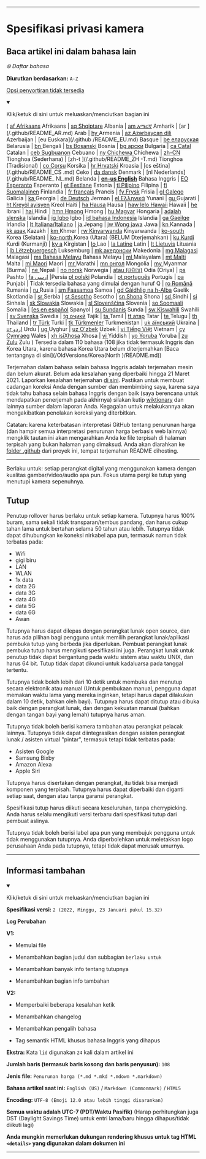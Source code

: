 
***

# Spesifikasi privasi kamera

## Baca artikel ini dalam bahasa lain

_🌐 Daftar bahasa_

**Diurutkan berdasarkan:** `A-Z`

[Opsi penyortiran tidak tersedia](https://github.com/seanpm2001/Camera-privacy-specification/)

<details open><summary><p>Klik/ketuk di sini untuk meluaskan/menciutkan bagian ini</p></summary>

( [af Afrikaans](/.github/README_AF.md) Afrikaans | [sq Shqiptare](/.github/README_SQ.md) Albania | [am አማርኛ](/.github/README_AM.md) Amharik | [ar ] (/.github/README_AR.md) Arab | [hy ](/.github/README_HY.md) Armenia | [az Azərbaycan dili](/.github/README_AZ.md) Azerbaijan | [eu Euskara](/.github /README_EU.md) Basque | [be еларуская](/.github/README_BE.md) Belarusia | [bn ](/.github/README_BN.md) Bengali | [bs Bosanski](/.github/README_BS.md) Bosnia | [bg арски](/.github/README_BG.md) Bulgaria | [ca Catal](/.github/README_CA.md) Catalan | [ceb Sugbuanon](/.github/README_CEB.md) Cebuano | [ny Chichewa ](/.github/README_NY.md) Chichewa | [zh-CN ](/.github/README_ZH-CN.md) Tionghoa (Sederhana) | [zh-t ](/.github/README_ZH -T.md) Tionghoa (Tradisional) | [co Corsu](/.github/README_CO.md) Korsika | [hr Hrvatski](/.github/README_HR.md) Kroasia | [cs eština](/.github/README_CS .md) Ceko | [da dansk](README_DA.md) Denmark | [nl Nederlands](/.github/README_ NL.md) Belanda | [**en-us English**](/.github/README.md) Bahasa Inggris | [EO Esperanto](/.github/README_EO.md) Esperanto | [et Eestlane](/.github/README_ET.md) Estonia | [tl Pilipino](/.github/README_TL.md) Filipina | [fi Suomalainen](/.github/README_FI.md) Finlandia | [fr français](/.github/README_FR.md) Prancis | [fy Frysk](/.github/README_FY.md) Frisia | [gl Galego](/.github/README_GL.md) Galicia | [ka ](/.github/README_KA) Georgia | [de Deutsch](/.github/README_DE.md) Jerman | [el Ελληνικά](/.github/README_EL.md) Yunani | [gu ](/.github/README_GU.md) Gujarati | [ht Kreyòl ayisyen](/.github/README_HT.md) Kreol Haiti | [ha Hausa](/.github/README_HA.md) Hausa | [haw lelo Hawaii](/.github/README_HAW.md) Hawaii | [he ](/.github/README_HE.md) Ibrani | [hai ](/.github/README_HI.md) Hindi | [hmn Hmong](/.github/README_HMN.md) Hmong | [hu Magyar](/.github/README_HU.md) Hongaria | [adalah slenska](/.github/README_IS.md) Islandia | [ig Igbo](/.github/README_IG.md) Igbo | [id bahasa Indonesia](/.github/README_ID.md) Islandia | [ga Gaeilge](/.github/README_GA.md) Irlandia | [It Italiana/Italiano](/.github/README_IT.md) | [ja ](/.github/README_JA.md) Jepang | [jw Wong jawa](/.github/README_JW.md) Jawa | [kn ](/.github/README_KN.md) Kannada | [kk азақ](/.github/README_KK.md) Kazakh | [km ](/.github/README_KM.md) Khmer | [rw Kinyarwanda](/.github/README_RW.md) Kinyarwanda | [ko-south ](/.github/README_KO_SOUTH.md) Korea (Selatan) | [ko-north ](README_KO_NORTH.md) Korea (Utara) (BELUM Dterjemahkan) | [ku Kurdi](/.github/README_KU.md) Kurdi (Kurmanji) | [ky а](/.github/README_KY.md) Kirgistan | [lo ](/.github/README_LO.md) Lao | [la Latine](/.github/README_LA.md) Latin | [lt Lietuvis](/.github/README_LT.md) Lituania | [lb Lëtzebuergesch](/.github/README_LB.md) Luksemburg | [mk акедонски](/.github/README_MK.md) Makedonia | [mg Malagasi](/.github/README_MG.md) Malagasi | [ms Bahasa Melayu](/.github/README_MS.md) Bahasa Melayu | [ml ](/.github/README_ML.md) Malayalam | [mt Malti](/.github/README_MT.md) Malta | [mi Maori](/.github/README_MI.md) Maori | [mr ](/.github/README_MR.md) Marathi | [mn онгол](/.github/README_MN.md) Mongolia | [my ](/.github/README_MY.md) Myanmar (Burma) | [ne ](/.github/README_NE.md) Nepali | [no norsk](/.github/README_NO.md) Norwegia | [atau (ଓଡିଆ)](/.github/README_OR.md) Odia (Oriya) | [ps ](/.github/README_PS.md) Pashto | [fa ارسی](/.github/README_FA.md) |Persia [pl polski](/.github/README_PL.md) Polandia | [pt português](/.github/README_PT.md) Portugis | [pa ](/.github/README_PA.md) Punjabi | Tidak tersedia bahasa yang dimulai dengan huruf Q | [ro Română](/.github/README_RO.md) Rumania | [ru ](/.github/README_RU.md) Rusia | [sm Faasamoa](/.github/README_SM.md) Samoa | [gd Gàidhlig na h-Alba](/.github/README_GD.md) Gaelik Skotlandia | [sr ](/.github/README_SR.md) Serbia | [st Sesotho](/.github/README_ST.md) Sesotho | [sn Shona](/.github/README_SN.md) Shona | [sd ](/.github/README_SD.md) Sindhi | [si ](/.github/README_SI.md) Sinhala | [sk Slowakia](/.github/README_SK.md) Slowakia | [sl Slovenščina](/.github/README_SL.md) Slovenia | [so Soomaali](/.github/README_SO.md) Somalia | [[es en español](/.github/README_ES.md) Spanyol | [su Sundanis](/.github/README_SU.md) Sunda | [sw Kiswahili](/.github/README_SW.md) Swahili | [sv Svenska](/.github/README_SV.md) Swedia | [tg оҷикӣ](/.github/README_TG.md) Tajik | [ta ](/.github/README_TA.md) Tamil | [tt атар](/.github/README_TT.md) Tatar | [te ](/.github/README_TE.md) Telugu | [th ](/.github/README_TH.md) Thailand | [tr Türk](/.github/README_TR.md) Turki | [tk Türkmenler](/.github/README_TK.md) Turkmenistan | [uk аїнський](/.github/README_UK.md) Ukraina | [ur اردو](/.github/README_UR.md) Urdu | [ug ](/.github/README_UG.md) Uyghur | [uz O'zbek](/.github/README_UZ.md) Uzbek | [vi Tiếng Việt](/.github/README_VI.md) Vietnam | [cy Cymraeg](/.github/README_CY.md) Wales | [xh isiXhosa](/.github/README_XH.md) Xhosa | [yi ](/.github/README_YI.md) Yiddish | [yo Yoruba](/.github/README_YO.md) Yoruba | [zu Zulu](/.github/README_ZU.md) Zulu ) Tersedia dalam 110 bahasa (108 jika tidak termasuk Inggris dan Korea Utara, karena bahasa Korea Utara belum diterjemahkan [Baca tentangnya di sini](/OldVersions/Korea(North )/README.md))

Terjemahan dalam bahasa selain bahasa Inggris adalah terjemahan mesin dan belum akurat. Belum ada kesalahan yang diperbaiki hingga 21 Maret 2021. Laporkan kesalahan terjemahan [di sini](https://github.com/seanpm2001/SeansLifeArchive_Extras_Wikipedia/issues/). Pastikan untuk membuat cadangan koreksi Anda dengan sumber dan membimbing saya, karena saya tidak tahu bahasa selain bahasa Inggris dengan baik (saya berencana untuk mendapatkan penerjemah pada akhirnya) silakan kutip [wiktionary](https://en.wiktionary.org) dan lainnya sumber dalam laporan Anda. Kegagalan untuk melakukannya akan mengakibatkan penolakan koreksi yang diterbitkan.

Catatan: karena keterbatasan interpretasi GitHub tentang penurunan harga (dan hampir semua interpretasi penurunan harga berbasis web lainnya) mengklik tautan ini akan mengarahkan Anda ke file terpisah di halaman terpisah yang bukan halaman yang dimaksud. Anda akan diarahkan ke [folder .github](/.github/) dari proyek ini, tempat terjemahan README dihosting.

</detail>

---

Berlaku untuk: setiap perangkat digital yang menggunakan kamera dengan kualitas gambar/video/audio apa pun. Fokus utama pergi ke tutup yang menutupi kamera sepenuhnya.

## Tutup

Penutup rollover harus berlaku untuk setiap kamera. Tutupnya harus 100% buram, sama sekali tidak transparan/tembus pandang, dan harus cukup tahan lama untuk bertahan selama 50 tahun atau lebih. Tutupnya tidak dapat dihubungkan ke koneksi nirkabel apa pun, termasuk namun tidak terbatas pada:

- Wifi
- gigi biru
- LAN
- WLAN
- 1x data
- data 2G
- data 3G
- data 4G
- data 5G
- data 6G
- Awan

Tutupnya harus dapat dilepas dengan perangkat lunak open source, dan harus ada pilihan bagi pengguna untuk memilih perangkat lunak/aplikasi pembuka tutup yang berbeda jika diperlukan. Pembuat perangkat lunak pembuka tutup harus mengikuti spesifikasi ini juga. Perangkat lunak untuk penutup tidak dapat bergantung pada waktu sistem atau waktu UNIX, dan harus 64 bit. Tutup tidak dapat dikunci untuk kadaluarsa pada tanggal tertentu.

Tutupnya tidak boleh lebih dari 10 detik untuk membuka dan menutup secara elektronik atau manual (Untuk pembukaan manual, pengguna dapat memakan waktu lama yang mereka inginkan, tetapi harus dapat dilakukan dalam 10 detik, bahkan oleh bayi). Tutupnya harus dapat ditutup atau dibuka baik dengan perangkat lunak, dan dengan kekuatan manual (bahkan dengan tangan bayi yang lemah) tutupnya harus aman.

Tutupnya tidak boleh berisi kamera tambahan atau perangkat pelacak lainnya. Tutupnya tidak dapat diintegrasikan dengan asisten perangkat lunak / asisten virtual "pintar", termasuk tetapi tidak terbatas pada:

* Asisten Google
* Samsung Bixby
* Amazon Alexa
* Apple Siri

Tutupnya harus disertakan dengan perangkat, itu tidak bisa menjadi komponen yang terpisah. Tutupnya harus dapat diperbaiki dan diganti setiap saat, dengan atau tanpa garansi perangkat.

Spesifikasi tutup harus diikuti secara keseluruhan, tanpa cherrypicking. Anda harus selalu mengikuti versi terbaru dari spesifikasi tutup dari pembuat aslinya.

Tutupnya tidak boleh berisi label apa pun yang membujuk pengguna untuk tidak menggunakan tutupnya. Anda diperbolehkan untuk meletakkan logo perusahaan Anda pada tutupnya, tetapi tidak dapat merusak umurnya.

***

## Informasi tambahan

<details open><summary><p>Klik/ketuk di sini untuk meluaskan/menciutkan bagian ini</p></summary>

**Spesifikasi versi:** `2 (2022, Minggu, 23 Januari pukul 15.32)`

**Log Perubahan**

**V1:**

- Memulai file

- Menambahkan bagian judul dan subbagian `berlaku untuk`

- Menambahkan banyak info tentang tutupnya

- Menambahkan bagian info tambahan

**V2:**

- Memperbaiki beberapa kesalahan ketik

- Menambahkan changelog

- Menambahkan pengalih bahasa

- Tag semantik HTML khusus bahasa Inggris yang dihapus

**Ekstra:** Kata `lid` digunakan `24` kali dalam artikel ini

**Jumlah baris (termasuk baris kosong dan baris penyusun):** `108`

**Jenis file:** `Penurunan harga (*.md *.mkd *.mdown *.markdown)`

**Bahasa artikel saat ini:** `English (US)` / `Markdown (Commonmark)` / `HTML5`

**Encoding:** `UTF-8 (Emoji 12.0 atau lebih tinggi disarankan)`

**Semua waktu adalah UTC-7 (PDT/Waktu Pasifik)** (Harap perhitungkan juga DST (Daylight Savings Time) untuk entri lama/baru hingga dihapus/tidak diikuti lagi)

**Anda mungkin memerlukan dukungan rendering khusus untuk tag HTML `<details>` yang digunakan dalam dokumen ini**

</detail>

***
